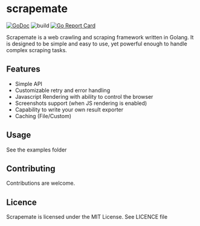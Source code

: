 # scrapemate
[![GoDoc](https://godoc.org/github.com/gosom/scrapemate?status.svg)](https://godoc.org/github.com/gosom/scrapemate)
![build](https://github.com/gosom/scrapemate/actions/workflows/build.yml/badge.svg)
[![Go Report Card](https://goreportcard.com/badge/github.com/gosom/scrapemate)](https://goreportcard.com/report/github.com/gosom/scrapemate)

Scrapemate is a web crawling and scraping framework written in Golang. It is designed to be simple and easy to use, yet powerful enough to handle complex scraping tasks.


## Features

- Simple API
- Customizable retry and error handling
- Javascript Rendering with ability to control the browser
- Screenshots support (when JS rendering is enabled)
- Capability to write your own result exporter
- Caching (File/Custom)

## Usage

See the examples folder


## Contributing

Contributions are welcome.

## Licence

Scrapemate is licensed under the MIT License. See LICENCE file

